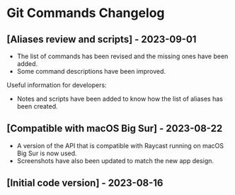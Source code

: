 # Git Commands Changelog

## [Aliases review and scripts] - 2023-09-01

- The list of commands has been revised and the missing ones have been added.
- Some command descriptions have been improved.

Useful information for developers:

- Notes and scripts have been added to know how the list of aliases has been created.

## [Compatible with macOS Big Sur] - 2023-08-22

- A version of the API that is compatible with Raycast running on macOS Big Sur is now used.
- Screenshots have also been updated to match the new app design.

## [Initial code version] - 2023-08-16
